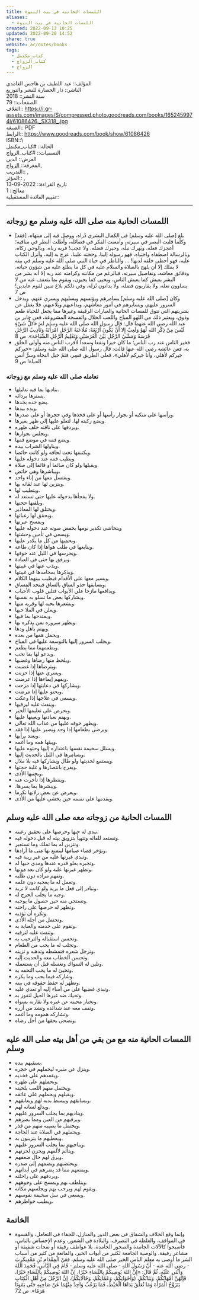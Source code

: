 ```yaml
---  
title: اللمسات الحانية في بيت النبوة  
aliases:  
  - اللمسات الحانية في بيت النبوة  
created: 2022-09-13 10:25  
updated: 2022-09-20 14:52  
share: true  
website: ar/notes/books  
tags:  
  - كتاب_مكتمل  
  - كتاب_الزواج  
  - الزواج  
---  
```

  
  
  
المؤلف:: عبد اللطيف بن هاجس الغامدي  
الناشر:: دار الحضارة للنشر والتوزيع  
سنة النشر:: 2018  
الصفحات:: 79  
الغلاف:: <https://i.gr-assets.com/images/S/compressed.photo.goodreads.com/books/1652459974l/61086426._SX318_.jpg>  
الصيغة:: PDF  
الرابط:: <https://www.goodreads.com/book/show/61086426>  
ISBN::\  
الحالة:: #كتاب_مكتمل  
التسميات:: #كتاب_الزواج  
الغرض:: الدين  
المعرفة:: [الزواج](%D8%A7%D9%84%D8%B2%D9%88%D8%A7%D8%AC),  
التدريب::  ,  
المؤثر::  ,  
تاريخ القراءة:: 2022-09-13  
معالج:: 1  
تقييم الفائدة المستقبلية::  
  
---  
  
## اللمسات الحانية منه صلى الله عليه وسلم مع زوجاته  
  
- [فقد] بلغ [صلى الله عليه وسلم] في الكمال البشري ذُراه، ووصل فيه إلى منتهاه، وكلما قلبت البصر في سيرته، وأمعنت الفكر في فضائله، وأطلت النظر في مناقبه؛ أعجزك فعله، وبَهرك نبلُه، وحيرك فضله، ولا عجب! فربه رباه، وبالوحي زكاه، وبالرسالة اصطفاه واجتباه، فهو رسوله إلينا، وحجته علينا، عرج به إليه، وأنزل الكتاب عليه، فهو أحظى خلقه لديها! ... والناظر في حياة النبي صلى الله عليه وسلم في بيته لا يملك إلا أن يلهج بالصلاة والسلام عليه في كل ما يطلع عليه من شؤون حياته، ودقائق معاشه، وتفاصيل سيرته، فبالرغم من مكانته وكرامته عند ربه إلا أنه بشر من البشر يعيش كما يعيش الناس، ويحیی کما يحيون، ويقوم بما يتعفف عنه من لا يساوون نعله، ولا يقاربون فضله، ولا يدانون نُزله، وفي ذلكم بلاغ مبين لقوم عابدین! ص 7  
- وكان [صلى الله عليه وسلم] يسامرهم ويؤنسهم ويسليهم ويسري عنهم، ويدخل السرور عليهم، ويسايرهم في أمور معاشهم، ويداعبهم ويلاعبهم، فلا يغفل عن بشريتهم التي تتوق للمسات الحانية والعبارات الرقيقة وغيرها مما يجعل للحياة طعم وذوق، ويعتبر ذلك من اللهو المباح واللعب الحلال والفسحة المشروعة، فعن جابر بن عبد الله رضي الله عنهما قال: قال رسول الله صلى الله عليه وسلم له: «كلُّ شَيْءٍ لَيْسَ مِنْ ذِكْرِ الله لْهَوٌ وَلَعِبٌ إِلا أَنْ يَكُونَ أَرْبَعَةً: مُلَاعَبَةُ الرَّجُلِ امْرَأَتَهُ وَتَأْدِيبُ الرَّجُلِ فَرَسَهُ وَمَشْيُ الرَّجُلِ بَيْنَ الْغَرَضَيْنِ وَتَعْلِيمُ الرَّجُلِ السِّبَاحَة». ص 8  
- فخير الناس عند رب الناس؛ ما كان خيرا ونفعا وسعدا لأقرب الناس منه وأولى الخلق به، فعن عائشة رضي الله عنها قالت: قال رسول الله صلى الله عليه وسلم: «خيركم خيركم لأهلي، وأنا خيركم لأهلي». فعلى الطريق فسِر، فثمّ حبل النجاة وسرُّ أنس الحياة! ص 9  
  
### تعامله صلى الله عليه وسلم مع زوجاته  
  
- يناديها بما فيه تدليلها.  
- يسترها بردائه.  
- يضع خده بخدها.  
- ويده بيدها.  
- ورأسها على منكبه أو بجوار رأسها أو على فخذها وفي حجرها أو على صدرها.  
- ويضع ركبته لها، لتعلو عليها إلى ظهر بعيرها.  
- ويردفها على ناقته خلف ظهره.  
- ويجلس بجوارها.  
- ويضع فمه في موضع فمها.  
- ويناولها الشراب بیده.  
- ويكتنفها تحت لحافه ولو كانت حائضا.  
- ويطيب فمه عند دخوله عليها.  
- ويقبلها ولو كان صائما أو قائما إلى صلاة.  
- ويباشرها وهي حائض.  
- ويغتسل معها من إناء واحد.  
- ويتزين لها عند لقائه بها.  
- ويتطيب لها.  
- ولا يفجأها بدخوله عليها حتى تستعد له.  
- ويلقنها حجتها.  
- ويختلق لها المعاذير.  
- ويحقق لها رغباتها.  
- ويمسح عبرتها  
- ويتحاشی تکدیر نومها بخفض صوته عند دخوله عليها  
- ويسعى في تأمين وحشتها.  
- ويحميها من كل ما يكدر عليها.  
- ويتابعها في طلب هواها إذا كان طاعة.  
- ويحرسها في الليل عند خوفها.  
- ويرفق بها حتى في العبادة.  
- ويذب عنها في غيبتها.  
- ويذكرها بمحامدها في غيبتها.  
- ويسير معها على الأقدام فيطيب بينهما الكلام.  
- ویسابقها حذو الساق بالساق فيتحد المساق.  
- ويدافعها مازحا على الأبواب فتلين قلوب الأحباب.  
- ويشاركها بعض ما تسلو به نفسها.  
- ويشعرها بحبه لها وقربه منها.  
- ويعلن في الملا حبها.  
- ويمتدحها بما فيها.  
- ويظهر سروره بمن يذكره بها.  
- ويهتم بأهل ودها.  
- ويحمل همها من بعده.  
- ويجلب السرور إليها بالتوسعة عليها في المباح.  
- ويطعمهما مما يطعم.  
- ويدعو لها بما تحب.  
- ويلحظ منها رضاها وغضبها.  
- ويترضاها إذا غضبت.  
- ويسري عنها إذا حزنت.  
- ويفهم إيماءها إذا عرضت.  
- ويشاركها في دعابتها إذا مزحت.  
- ويحنو عليها إذا مرضت.  
- ويسعى في علاجها إذا وعكت.  
- وينفث عليه ليرقيها.  
- ويحرص على تعليمها الخير.  
- ويهتم بعبادتها ويعينها عليها.  
- ويظهر خوفه عليها من عذاب الله تعالى.  
- ويرضى بطعامها إذا وجد ويصبر عليها إذا فقد.  
- ويعتد برأيها.  
- ویبثها همه وما أغمه.  
- ویسلل سخيمة نفسها باعتذاره إليها وحثوه عليها.  
- ويسامرها في الليل بالحديث إليها.  
- ويستمع لحديثها ولو طال ويشاركها فيه بلا ملال.  
- ويفرح بانتصارها و غلبة حجتها.  
- ويجنبها الأذى.  
- وينتظرها إذا تأخرت عنه.  
- .ويبشرها بما يسرها.  
- ويعرض عن بعض زلاتها تكرما.  
- ويقدمها على نفسه حين يخشى عليها من الأذى.  
  
## اللمسات الحانية من زوجاته معه صلى الله عليه وسلم  
  
- تبدي له حبها وحرصها على تحقيق رغبته.  
- وتستعد للقائه وتتهيأ بتزويق بيته له قبل دخوله فيه.  
- وتتزين له بما تملك وما تستعير.  
- وتؤخر قضاء صيامها ليتمتع بها متى ما أرادها.  
- وتبدي غيرتها عليه من غير ريبة فيه.  
- وتخبره بعلو قدره عندها ومدى حبها له.  
- وتظهر غيرتها عليه ولو كان بعد موتها.  
- وتفهم مراده دون طلبه.  
- وتعمل له ما يعجبه دون علمه.  
- وتبادر إلى فعل ما يريد ولو كانت لا تريد.  
- وجبه ما يجلب الحرج له.  
- وتستحي منه حين حصول ما يوجبه.  
- وتظهر له حرصها على راحته.  
- وتكره أن تؤذيه.  
- وتحتمل من أجله الأذى.  
- وتقوم على خدمته والعناية به.  
- وتنفث عليه لترقيه.  
- وتحسن استقباله والترحيب به.  
- وتجلب له ما يحب من الطعام.  
- وترجل شعره فتمشطه وتدهنه و تزینه.  
- وتحسن الخطاب معه والحديث إليه.  
- وتلين له السواك وتغسله قبل أن يستعمله.  
- وتخبئ له ما يحب التحفه به.  
- وشاركه فيما يحب وما يكره.  
- وتظهر له حفظ حقوقه في بيته.  
- وتبدي غضبها على من أساء إليه أو تعدي عليه.  
- وتحيك ضد غيرها الحيل لتفوز به.  
- وتختار محبته عن غيره ولا تقارنه بسواه.  
- وتقف معه عند شدائده وتشد من أزره.  
- وتشارکه همومه وما أغمه.  
- وتضحي بحقها من أجل رضاه.  
  
## اللمسات الحانية منه مع من بقي من أهل بيته صلى الله عليه وسلم  
  
- يسقيهم بيده.  
- وينزل عن منبره ليحملهم في حجره.  
- ويقعدهم على فخذيه.  
- ويحملهم على ظهره.  
- ويحتمل منهم اللعب بلحيته.  
- ويقبلهم ويحملهم على عاتقه.  
- ویسابقهم ويبسط يديه لهم ويعانقهم.  
- ويدلع لسانه لهم.  
- ويناديهم بما يجلب السرور عليهم.  
- ويرقيهم من العين ومما يضرهم.  
- ويحتمل ما يصيبه منهم من قذر.  
- ويحملهم في الصلاة عند الحاجة.  
- ويعطيهم ما يتزينون به.  
- ويناجيهم بما يجلب السرور عليهم.  
- ويتألم لألمهم ويحزن لحزنهم.  
- ويرق لهم حال ضعفهم.  
- ويحتضنهم ويضمهم إلى صدره.  
- ويمنعهم مما قد يضرهم في أبدانهم.  
- ويردفهم على راحلته.  
- ويتلطف بهم ويمسح على وجوههم.  
- ويقوم لهم ويرحب بهم ويجلسهم مكانه.  
- ويسعى في سل سخيمة نفوسهم.  
- ويطيب خواطرهم.  
  
## الخاتمة  
  
- وإنما وقع الخلاف والشقاق في بعض الدور والمنازل، للجفاء في التعامل، والقسوة في المواقف، والغلظة في التصرف، والبلادة في الشعور، وعدم الإحساس بالناس، فأصبحوا كالآلات الجامدة والصخور الخامدة، بلا عواطف رقيقة أو نفحات شفيقة أو مشاعر رفيقة. والوصية الجامعة لكثير من أبواب الخير، والمانعة من كثير من أسباب الشر ما أوصى به معلم الناس الخير صلى الله عليه وسلم، فعَنْ الْمِقْدَامِ بْنِ مَعْدِيكَرِبَ - رضي الله عنه - أَنَّ رَسُولَ اللهِ - صلى الله عليه وسلم - قَامَ فِي النَّاسِ، فَحَمِدَ اللهَ وَأَثْنَى عَلَيْهِ، ثُمَّ قَالَ: «إِنَّ اللهَ يُوصِيكُمْ بِالنِّسَاءِ خَيْرًا، إِنَّ اللهَ يُوصِيكُمْ بِالنِّسَاءِ خَيْرًا، فَإِنَّهُنَّ أُمَّهَاتُكُمْ، وَبَنَاتُكُمْ، (وَأَخَوَاتِكُمْ، وَعَمَّاتِكُمْ، وَخَالَاتِكُمْ)، إِنَّ الرَّجُلَ مِنْ أَهْلِ الْكِتَابِ يَتَزَوَّجُ الْمَرْأَةَ وَمَا تُعَلِّقُ يَدَاهَا الْخَيْطُ، فَمَا يَرْغَبُ وَاحِدٌ مِنْهُمَا عَنْ صَاحِبِهِ حَتَّى يَمُوتَا هَرَمًا». ص 72  
